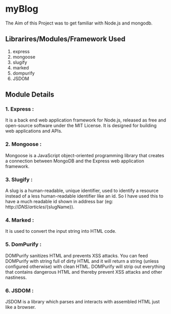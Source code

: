 # myBlog

The Aim of this Project was to get familiar with Node.js and mongodb.

## Librarires/Modules/Framework Used

1. express
2. mongoose
3. slugify
4. marked
5. dompurify
6. JSDOM

## Module Details

### 1. Express : 
It is a back end web application framework for Node.js, released as free and open-source software under the MIT License. It is designed for building web applications and APIs.

### 2. Mongoose :
Mongoose is a JavaScript object-oriented programming library that creates a connection between MongoDB and the Express web application framework.

### 3. Slugify :
A slug is a human-readable, unique identifier, used to identify a resource instead of a less human-readable identifier like an id. So I have used this to have a much readable id shown in address bar (eg: http://${DNS}/articles/${slugName}).

### 4. Marked : 
It is used to convert the input string into HTML code.

### 5. DomPurify : 
DOMPurify sanitizes HTML and prevents XSS attacks. You can feed DOMPurify with string full of dirty HTML and it will return a string (unless configured otherwise) with clean HTML. DOMPurify will strip out everything that contains dangerous HTML and thereby prevent XSS attacks and other nastiness.

### 6. JSDOM : 
JSDOM is a library which parses and interacts with assembled HTML just like a browser.
